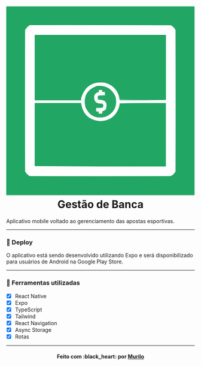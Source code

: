 <div align="center">
 <h1><img src="./src/assets/logo.svg" /> Gestão de Banca</h1>
</div>

Aplicativo mobile voltado ao gerenciamento das apostas esportivas.

---

### :link: Deploy

O aplicativo está sendo desenvolvido utilizando Expo e será disponibilizado para usuários de Android na Google Play Store.

---

### :hammer: Ferramentas utilizadas

- [x] React Native
- [x] Expo
- [x] TypeScript
- [x] Tailwind
- [x] React Navigation
- [x] Async Storage
- [x] Rotas

---

<h4 align="center">Feito com :black_heart: por <a href="https://github.com/murilojssilva">Murilo</a></h4>
